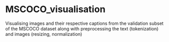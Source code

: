 # MSCOCO_visualisation

Visualising images and their respective captions from the validation subset of the MSCOCO dataset along with preprocessing the text (tokenization) and images (resizing, normalization)
